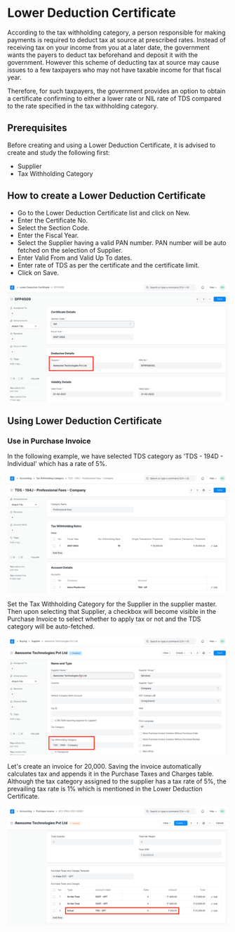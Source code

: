 # Lower Deduction Certificate

According to the tax withholding category, a person responsible for making payments is required to deduct tax at source at prescribed rates. Instead of receiving tax on your income from you at a later date, the government wants the payers to deduct tax beforehand and deposit it with the government. However this scheme of deducting tax at source may cause issues to a few taxpayers who may not have taxable income for that fiscal year.

Therefore, for such taxpayers, the government provides an option to obtain a certificate confirming to either a lower rate or NIL rate of TDS compared to the rate specified in the tax withholding category.

## Prerequisites

Before creating and using a Lower Deduction Certificate, it is advised to create and study the following first:

- Supplier
- Tax Withholding Category

## How to create a Lower Deduction Certificate

- Go to the Lower Deduction Certificate list and click on New.
- Enter the Certificate No.
- Select the Section Code.
- Enter the Fiscal Year.
- Select the Supplier having a valid PAN number. PAN number will be auto fetched on the selection of Supplier.
- Enter Valid From and Valid Up To dates.
- Enter rate of TDS as per the certificate and the certificate limit.
- Click on Save.

![lower-deduction-certificate](./assets/lower_deduction_certificate.png)

## Using Lower Deduction Certificate

### Use in Purchase Invoice

In the following example, we have selected TDS category as 'TDS - 194D - Individual' which has a rate of 5%.

![tax-withholding-category](./assets/tax_withholding_category.png)

Set the Tax Withholding Category for the Supplier in the supplier master. Then upon selecting that Supplier, a checkbox will become visible in the Purchase Invoice to select whether to apply tax or not and the TDS category will be auto-fetched.

![supplier-with-tax-withholding-category](./assets/supplier_with_tax_withholding_category.png)

Let's create an invoice for 20,000. Saving the invoice automatically calculates tax and appends it in the Purchase Taxes and Charges table. Although the tax category assigned to the supplier has a tax rate of 5%, the prevailing tax rate is 1% which is mentioned in the Lower Deduction Certificate.

![lower-tax-withholding-in-purchase-invoice](./assets/lower_tax_withholding_in_purchase_invoice.png)
